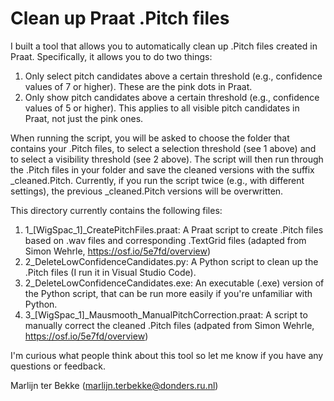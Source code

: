 # Clean up Praat .Pitch files

I built a tool that allows you to automatically clean up .Pitch files created in Praat. Specifically, it allows you to do two things:
1. Only select pitch candidates above a certain threshold (e.g., confidence values of 7 or higher). These are the pink dots in Praat.
2. Only show pitch candidates above a certain threshold (e.g., confidence values of 5 or higher). This applies to all visible pitch candidates in Praat, not just the pink ones.

When running the script, you will be asked to choose the folder that contains your .Pitch files, to select a selection threshold (see 1 above) and to select a visibility threshold (see 2 above). The script will then run through the .Pitch files in your folder and save the cleaned versions with the suffix _cleaned.Pitch. Currently, if you run the script twice (e.g., with different settings), the previous _cleaned.Pitch versions will be overwritten.

This directory currently contains the following files:
1. 1_[WigSpac_1]_CreatePitchFiles.praat: A Praat script to create .Pitch files based on .wav files and corresponding .TextGrid files (adapted from Simon Wehrle, https://osf.io/5e7fd/overview)
2. 2_DeleteLowConfidenceCandidates.py: A Python script to clean up the .Pitch files (I run it in Visual Studio Code). 
3. 2_DeleteLowConfidenceCandidates.exe: An executable (.exe) version of the Python script, that can be run more easily if you're unfamiliar with Python.
4. 3_[WigSpac_1]_Mausmooth_ManualPitchCorrection.praat: A script to manually correct the cleaned .Pitch files (adpated from Simon Wehrle, https://osf.io/5e7fd/overview)

I'm curious what people think about this tool so let me know if you have any questions or feedback.

Marlijn ter Bekke (marlijn.terbekke@donders.ru.nl)
